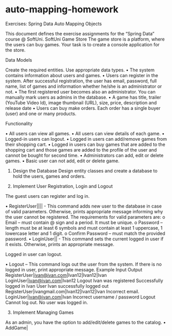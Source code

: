 # auto-mapping-homework

Exercises: Spring Data Auto Mapping Objects

This document defines the exercise assignments for the “Spring Data” course @ SoftUni.
SoftUni Game Store
The game store is a platform, where the users can buy games. Your task is to create a console application for the store.

Data Models

Create the required entities. Use appropriate data types.
•	The system contains information about users and games.
•	Users can register in the system. After successful registration, the user has email, password, full name, list of games and information whether he/she is an administrator or not.
•	The first registered user becomes also an administrator. You can manually mark users as admins in the database.
•	A game has title, trailer (YouTube Video Id), image thumbnail (URL), size, price, description and release date
•	Users can buy 	 make orders. Each order has a single buyer (user) and one or many products.
 
 Functionality
 
•	All users can view all games.
•	All users can view details of each game.
•	Logged-in users can logout.
•	Logged in users can add/remove games from their shopping cart. 
•	Logged in users can buy games that are added to the shopping cart and those games are added to the profile of the user and cannot be bought for second time.
•	Administrators can add, edit or delete games.
•	Basic user can not add, edit or delete game. 

1.	Design the Database
Design entity classes and create a database to hold the users, games and orders.

2.	Implement User Registration, Login and Logout

The guest users can register and log in. 

•	RegisterUser|<email>|<password>|<confirmPassword>|<fullName> - This command adds new user to the database in case of valid parameters. Otherwise, prints appropriate message informing why the user cannot be registered. The requirements for valid parameters are:
o	Email – must contain @ sign and a period. It must be unique.
o	Password – length must be at least 6 symbols and must contain at least 1 uppercase, 1 lowercase letter and 1 digit.
o	Confirm Password – must match the provided password.
•	LoginUser|<email>|<password> - This command sets the current logged in user if it exists. Otherwise, prints an appropriate message.

Logged in user can logout.

•	Logout – This command logs out the user from the system. If there is no logged in user, print appropriate message.
Example
Input	Output
RegisterUser|ivan@ivan.com|Ivan12|Ivan12|Ivan
LoginUser|ivan@ivan.com|Ivan12
Logout	Ivan was registered
Successfully logged in Ivan
User Ivan successfully logged out
RegisterUser|ivangmail.com|Ivan12|Ivan12|Ivan	Incorrect email.
LoginUser|ivan@ivan.com|Ivan
Incorrect username / password
Logout	Cannot log out. No user was logged in.

3.	Implement Managing Games

As an admin, you have the option to add/edit/delete games to the catalog. 
•	AddGame|<title>|<price>|<size>|<trailer>|<thubnailURL>|<description>|<releaseDate>
•	EditGame|<id>|<values> - A game should be edited in case of valid id. Otherwise, print appropriate message.

A game should be added/edited only to the catalog, if it matches the following criteria:
o	Title – has to begin with an uppercase letter and must have length between 3 and 100 symbols (inclusively).
o	Price – must be a positive number with precision up to 2 digits after the floating point.
o	Size – must be a positive number with precision up to 1 digit after the floating point.
o	Trailer – only videos from YouTube are allowed. Only their ID, which is a string of exactly 11 characters, should be saved to the database. 

For example, if the URL to the trailer is https://www.youtube.com/watch?v=edYCtaNueQY, the required part that must be saved into the database is edYCtaNueQY. That would be always the last 11 characters from the provided URL.
o	Thumbnail URL – it should be a plain text starting with http://, https:// or null
o	Description – must be at least 20 symbols
•	DeleteGame|<id> - A game should be deleted in case of valid id. Otherwise, print an appropriate message.
Example
Input	Output
AddGame|Overwatch|100.00|15.5|FqnKB22pOC0|https://us.battle.net/forums/static/images/social-thumbs/overwatch.png|Overwatch is a team-based multiplayer online first-person shooter video game developed and published by Blizzard Entertainment.|24-05-2016
EditGame|1|price=80.00|size=12.0
DeleteGame|1	Added Overwatch
Edited Overwatch
Deleted Overwatch

4.	Implement View Games 
Implement a view for retrieving different information about the games.

•	AllGames - print titles and price of all games.
•	DetailsGame|<gameTitle> - print details for а single game. 
•	OwnedGames – print the games bought by the currently logged in user. 
o	First you have to make a game purchase method from a user

Example
Input	Output
AllGames	Overwatch 80.00
Assassin’s Creed 70.00
Tomb Raider 80.00
…
DetailGame|Overwatch	Title: Overwatch
Price: 80.00 
Description: Overwatch is a team-based multiplayer online first-person shooter video game developed and published by Blizzard Entertainment. 
Release date: 24-05-2016
OwnedGames	Overwatch
Assassin's Creed
…

5.	Implement Shopping Cart*

Each user should be able to buy a game. 
•	AddItem|<gameTitle> - add game to shopping cart.
•	RemoveItem|<gameTitle> - remove game from shopping cart.
•	BuyItem – buy all games from shopping cart.
o	A user can buy a game only once!
o	If he owns a game, he shouldn't be able to add it to the shopping cart.

Example
Input	Output
AddItem|Overwatch
RemoveItem|Overwatch
AddItem|Overwatch
BuyItem	Overwatch added to cart.
Overwatch removed from cart.
Overwatch added to cart.
Successfully bought games:
 -Overwatch

